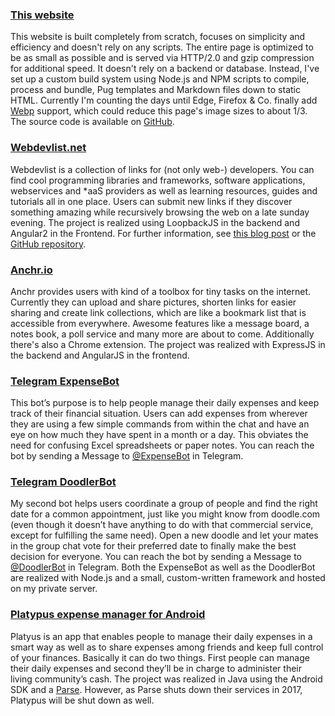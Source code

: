 ### [This website](https://ferdinand-muetsch.de)
This website is built completely from scratch, focuses on simplicity and efficiency and doesn't rely on any scripts. The entire page is optimized to be as small as possible and is served via HTTP/2.0 and gzip compression for additional speed. It doesn't rely on a backend or database. Instead, I've set up a custom build system using Node.js and NPM scripts to compile, process and bundle, Pug templates and Markdown files down to static HTML. Currently I'm counting the days until Edge, Firefox & Co. finally add [Webp](https://developers.google.com/speed/webp/) support, which could reduce this page's image sizes to about 1/3. The source code is available on [GitHub](https://github.com/n1try/ferdinand-muetsch.de). 

### [Webdevlist.net](https://webdevlist.net)
Webdevlist is a collection of links for (not only web-) developers. You can find cool programming libraries and frameworks, software applications, webservices and *aaS providers as well as learning resources, guides and tutorials all in one place. Users can submit new links if they discover something amazing while recursively browsing the web on a late sunday evening. The project is realized using LoopbackJS in the backend and Angular2 in the Frontend. For further information, see [this blog post](webdevlistnet-the-developers-resource-collection.html) or the [GitHub repository](https://github.com/n1try/webdevlist.net).

### [Anchr.io](https://anchr.io)
Anchr provides users with kind of a toolbox for tiny tasks on the internet. Currently they can upload and share pictures, shorten links for easier sharing and create link collections, which are like a bookmark list that is accessible from everywhere. Awesome features like a message board, a notes book, a poll service and many more are about to come. Additionally there's also a Chrome extension. The project was realized with ExpressJS in the backend and AngularJS in the frontend.

### [Telegram ExpenseBot](telegram-expensebot-doodlerbot.html)
This bot’s purpose is to help people manage their daily expenses and keep track of their financial situation. Users can add expenses from wherever they are using a few simple commands from within the chat and have an eye on how much they have spent in a month or a day. This obviates the need for confusing Excel spreadsheets or paper notes. You can reach the bot by sending a Message to [@ExpenseBot](https://telegram.me/ExpenseBot) in Telegram.

### [Telegram DoodlerBot](telegram-expensebot-doodlerbot.html)
My second bot helps users coordinate a group of people and find the right date for a common appointment, just like you might know from doodle.com (even though it doesn’t have anything to do with that commercial service, except for fulfilling the same need). Open a new doodle and let your mates in the group chat vote for their preferred date to finally make the best decision for everyone. You can reach the bot by sending a Message to [@DoodlerBot](https://telegram.me/DoodlerBot) in Telegram. Both the ExpenseBot as well as the DoodlerBot are realized with Node.js and a small, custom-written framework and hosted on my private server.

### [Platypus expense manager for Android](https://play.google.com/store/apps/details?id=eu.fstln.platypus)
Platyus is an app that enables people to manage their daily expenses in a smart way as well as to share expenses among friends and keep full control of your finances. Basically it can do two things. First people can manage their daily expenses and second they’ll be in charge to administer their living community’s cash. The project was realized in Java using the Android SDK and a [Parse](http://parse.com). However, as Parse shuts down their services in 2017, Platypus will be shut down as well.